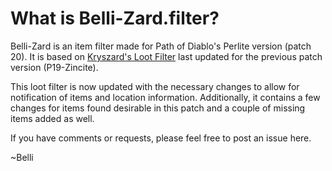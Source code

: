 # What is Belli-Zard.filter?

Belli-Zard is an item filter made for Path of Diablo's Perlite version (patch 20).  It is based on <a href="https://www.reddit.com/r/pathofdiablo/comments/g33v35/kryszards_loot_filter_completly_new_one/">Kryszard's Loot Filter</a> last updated for the previous patch version (P19-Zincite).  

This loot filter is now updated with the necessary changes to allow for notification of items and location information.  Additionally, it contains a few changes for items found desirable in this patch and a couple of missing items added as well.  

If you have comments or requests, please feel free to post an issue here.

~Belli



